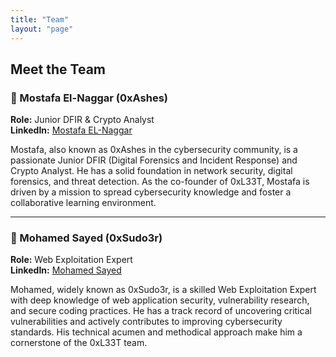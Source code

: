 ```yaml
---
title: "Team"
layout: "page"
---
```


## Meet the Team

### 👤 Mostafa El-Naggar (0xAshes)
**Role:** Junior DFIR & Crypto Analyst  
**LinkedIn:** [Mostafa EL-Naggar](https://www.linkedin.com/in/mostafa-akram-it)

Mostafa, also known as 0xAshes in the cybersecurity community, is a passionate Junior DFIR (Digital Forensics and Incident Response) and Crypto Analyst. He has a solid foundation in network security, digital forensics, and threat detection. As the co-founder of 0xL33T, Mostafa is driven by a mission to spread cybersecurity knowledge and foster a collaborative learning environment.

---

### 👤 Mohamed Sayed (0xSudo3r)
**Role:** Web Exploitation Expert  
**LinkedIn:** [Mohamed Sayed](https://www.linkedin.com/in/mohamedsayedmohamed)

Mohamed, widely known as 0xSudo3r, is a skilled Web Exploitation Expert with deep knowledge of web application security, vulnerability research, and secure coding practices. He has a track record of uncovering critical vulnerabilities and actively contributes to improving cybersecurity standards. His technical acumen and methodical approach make him a cornerstone of the 0xL33T team.
